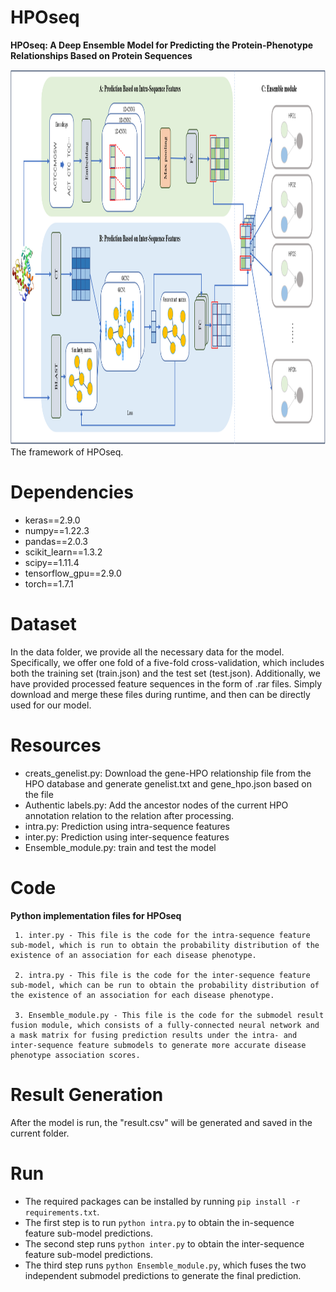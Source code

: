 # HPOseq
**HPOseq: A Deep Ensemble Model for Predicting the Protein-Phenotype Relationships Based on Protein Sequences**
<div align="center">
  <img src="https://github.com/LabBioMedCoder/HPOseq/blob/main/HPOseq_structure.png" width="800px" height="600px">
</div>
The framework of HPOseq.

# Dependencies
* keras==2.9.0
* numpy==1.22.3
* pandas==2.0.3
* scikit_learn==1.3.2
* scipy==1.11.4
* tensorflow_gpu==2.9.0
* torch==1.7.1

# Dataset
In the data folder, we provide all the necessary data for the model. Specifically, we offer one fold of a five-fold cross-validation, which includes both the training set (train.json) and the test set (test.json). Additionally, we have provided processed feature sequences in the form of .rar files. Simply download and merge these files during runtime, and then can be directly used  for our model.
 
# Resources
* creats_genelist.py: Download the gene-HPO relationship file from the HPO database and generate genelist.txt and gene_hpo.json based on the file
* Authentic labels.py: Add the ancestor nodes of the current HPO annotation relation to the relation after processing.
* intra.py: Prediction using intra-sequence features
* inter.py: Prediction using inter-sequence features
* Ensemble_module.py: train and test the model

# Code
**Python implementation files for HPOseq**

     1. inter.py - This file is the code for the intra-sequence feature sub-model, which is run to obtain the probability distribution of the existence of an association for each disease phenotype.

     2. intra.py - This file is the code for the inter-sequence feature sub-model, which can be run to obtain the probability distribution of the existence of an association for each disease phenotype.

     3. Ensemble_module.py - This file is the code for the submodel result fusion module, which consists of a fully-connected neural network and a mask matrix for fusing prediction results under the intra- and inter-sequence feature submodels to generate more accurate disease phenotype association scores.


# Result Generation
After the model is run, the "result.csv" will be generated and saved in the current folder.

# Run
* The required packages can be installed by running `pip install -r requirements.txt`.
* The first step is to run `python intra.py` to obtain the in-sequence feature sub-model predictions.
* The second step runs `python inter.py` to obtain the inter-sequence feature sub-model predictions.
* The third step runs `python Ensemble_module.py`, which fuses the two independent submodel predictions to generate the final prediction.
